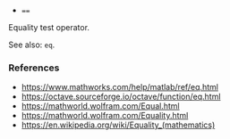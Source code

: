 - `==`

Equality test operator.

See also: `eq`.

### References

- https://www.mathworks.com/help/matlab/ref/eq.html
- https://octave.sourceforge.io/octave/function/eq.html
- https://mathworld.wolfram.com/Equal.html
- https://mathworld.wolfram.com/Equality.html
- https://en.wikipedia.org/wiki/Equality_(mathematics)

